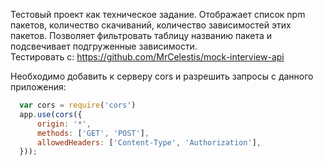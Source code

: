 Тестовый проект как техническое задание.
Отображает список npm пакетов, количество скачиваний, количество зависимостей этих пакетов.
Позволяет фильтровать таблицу названию пакета и подсвечивает подгруженные зависимости.
<br/>
Тестировать с: 
https://github.com/MrCelestis/mock-interview-api  

Необходимо добавить к серверу cors и разрешить запросы с данного приложения:
```js
  var cors = require('cors')
  app.use(cors({
      origin: '*',
      methods: ['GET', 'POST'], 
      allowedHeaders: ['Content-Type', 'Authorization'], 
  }));
```
